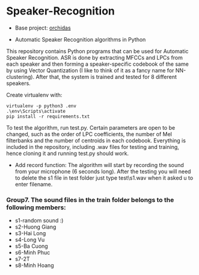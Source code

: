# Speaker-Recognition

* Base project: [orchidas](https://github.com/orchidas/Speaker-Recognition?fbclid=IwAR3_Cpf-L0WXXs92E1HfkH0xrU7nTyfX7M4qPgj9V0cEgBOzhAzKGpsFaxU)

* Automatic Speaker Recognition algorithms in Python

 This repository contains Python programs that can be used for Automatic Speaker Recognition. ASR is done by extracting MFCCs and LPCs from each speaker and then forming a speaker-specific codebook
of the same by using Vector Quantization (I like to think of it as a fancy name for NN-clustering). 
After that, the system is trained and tested for 8 different speakers. 

 Create virtualenv with:

	virtualenv -p python3 .env
	.\env\Scripts\activate
	pip install -r requirements.txt

 To test the algorithm, run test.py. Certain parameters are open to be changed, such as the order of LPC coefficients, the number of Mel filterbanks and the number of centroids in each codebook.
Everything is included in the repository, including .wav files for testing and training, hence cloning it and running test.py should work. 

* Add record function: The algorithm will start by recording the sound from your microphone (6 seconds long). After the testing you will need to delete the s1 file in test folder just type test\s1.wav when it asked u to enter filename.

### Group7. The sound files in the train folder belongs to the following members:
* s1-random sound :)
* s2-Huong Giang
* s3-Hai Long
* s4-Long Vu
* s5-Ba Cuong
* s6-Minh Phuc
* s7-2T
* s8-Minh Hoang
